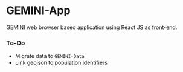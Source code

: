 # GEMINI-App
GEMINI web browser based application using React JS as front-end.

### To-Do
- Migrate data to `GEMINI-Data`
- Link geojson to population identifiers

